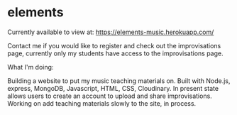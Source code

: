 # elements


Currently available to view at: 
https://elements-music.herokuapp.com/

Contact me if you would like to register and check out the improvisations page, currently only my students have access to the improvisations page.

What I'm doing: 

Building a website to put my music teaching materials on. Built with Node.js, express, MongoDB, Javascript, HTML, CSS, Cloudinary. In present state allows users to 
create an account to upload and share improvisations. Working on add teaching materials slowly to the site, in process.
